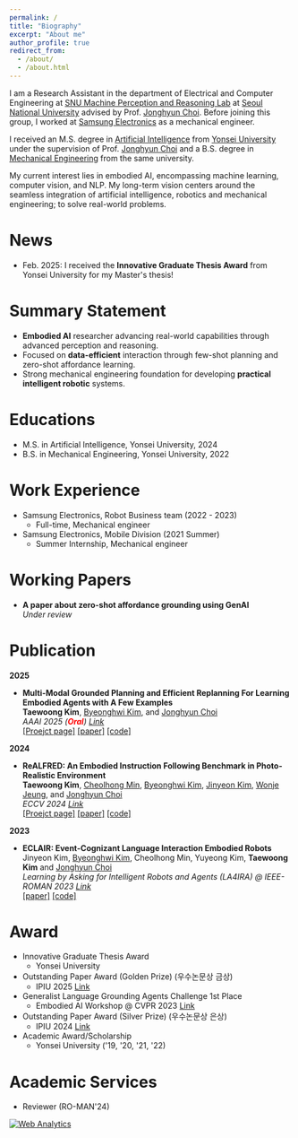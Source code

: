 ```yaml
---
permalink: /
title: "Biography"
excerpt: "About me"
author_profile: true
redirect_from: 
  - /about/
  - /about.html
---
```


I am a Research Assistant in the department of Electrical and Computer Engineering at [SNU Machine Perception and Reasoning Lab](https://snumprlab.github.io/) at [Seoul National University](https://en.snu.ac.kr/) advised by Prof. [Jonghyun Choi](http://ppolon.github.io/). Before joining this group, I worked at [Samsung Electronics](https://www.samsung.com/us/) as a mechanical engineer.

I received an M.S. degree in [Artificial Intelligence](https://ai.yonsei.ac.kr/eng/index.php) from [Yonsei University](https://www.yonsei.ac.kr/en_sc/index.jsp)
under the supervision of Prof. [Jonghyun Choi](http://ppolon.github.io/)
and a B.S. degree in [Mechanical Engineering](https://me.yonsei.ac.kr/me_en/index.do) from the same university.

My current interest lies in embodied AI, encompassing machine learning, computer vision, and NLP. My long-term vision centers around the seamless integration of artificial intelligence, robotics and mechanical engineering; to solve real-world problems.

<!-- Research Interest
======
Embodied AI, multimodal learning, few-shot/zero-shot learning, reinforcement learning -->

News
======
- Feb. 2025: I received the **Innovative Graduate Thesis Award** from Yonsei University for my Master's thesis!


Summary Statement
======
* **Embodied AI** researcher advancing real-world capabilities through advanced perception and reasoning.
* Focused on **data-efficient** interaction through few-shot planning and zero-shot affordance learning.
* Strong mechanical engineering foundation for developing **practical intelligent robotic** systems.


Educations
======
<!-- * (tentative) Ph.D. Student in Electrical and Computer Engineering, Seoul National University, 2024 - _Current_ -->
* M.S. in Artificial Intelligence, Yonsei University, 2024
* B.S. in Mechanical Engineering, Yonsei University, 2022

Work Experience
======
* Samsung Electronics, Robot Business team (2022 - 2023)
  * Full-time, Mechanical engineer
* Samsung Electronics, Mobile Division (2021 Summer)
  * Summer Internship, Mechanical engineer

Working Papers
======
- **A paper about zero-shot affordance grounding using GenAI** \
_Under review_


Publication
======
**2025**
- **Multi-Modal Grounded Planning and Efficient Replanning For Learning Embodied Agents with A Few Examples**  \
**Taewoong Kim**, [Byeonghwi Kim](https://bhkim94.github.io/), and [Jonghyun Choi](http://ppolon.github.io/)  
_AAAI 2025 (<font color="red"><b>Oral</b></font>) [Link](https://aaai.org/conference/aaai/aaai-25/)_  
[[Proejct page]](https://twoongg.github.io/projects/flare/) [[paper]](https://arxiv.org/abs/2412.17288) [[code]](https://github.com/snumprlab/flare)


**2024**
- **ReALFRED: An Embodied Instruction Following Benchmark in Photo-Realistic Environment**  \
**Taewoong Kim**, [Cheolhong Min](https://mch0916.github.io/), [Byeonghwi Kim](https://bhkim94.github.io/), [Jinyeon Kim](http://jinyeonkim.notion.site), [Wonje Jeung](https://cryinginitial.github.io/), and [Jonghyun Choi](http://ppolon.github.io/)  
_ECCV 2024 [Link](https://eccv2024.ecva.net/)_  
[[Proejct page]](https://twoongg.github.io/projects/realfred/) [[paper]](https://arxiv.org/abs/2407.18550) [[code]](https://github.com/snumprlab/realfred)


**2023**

- **ECLAIR: Event-Cognizant Language Interaction Embodied Robots**  
Jinyeon Kim, [Byeonghwi Kim](https://bhkim94.github.io/), Cheolhong Min, Yuyeong Kim, **Taewoong Kim** and [Jonghyun Choi](http://ppolon.github.io/)  
_Learning by Asking for Intelligent Robots and Agents (LA4IRA) @ IEEE-ROMAN 2023 [Link](https://la4ira.github.io/index.html)_  
[[paper]](http://to-be-appeared) [[code]](http://to-be-appeared)


Award
======
* Innovative Graduate Thesis Award
  *   Yonsei University
* Outstanding Paper Award (Golden Prize) (우수논문상 금상)
  *   IPIU 2025 [Link](http://ipiu2025.ipiu.or.kr/)
* Generalist Language Grounding Agents Challenge 1st Place
  *   Embodied AI Workshop @ CVPR 2023 [Link](https://askforalfred.com/EAI23/)
* Outstanding Paper Award (Silver Prize) (우수논문상 은상)
  *   IPIU 2024 [Link](http://ipiu2024.ipiu.or.kr/)
* Academic Award/Scholarship
  * Yonsei University ('19, '20, '21, '22)


Academic Services
======
* Reviewer (RO-MAN'24)


<!-- Default Statcounter code for Main Bio
https://twoongg.github.io/ -->
<script type="text/javascript">
  var sc_project=13027478; 
  var sc_invisible=1; 
  var sc_security="88ea2f2a"; 
  </script>
  <script type="text/javascript"
  src="https://www.statcounter.com/counter/counter.js"
  async></script>
  <noscript><div class="statcounter"><a title="Web Analytics"
  href="https://statcounter.com/" target="_blank"><img
  class="statcounter"
  src="https://c.statcounter.com/13027478/0/88ea2f2a/1/"
  alt="Web Analytics"
  referrerPolicy="no-referrer-when-downgrade"></a></div></noscript>
  <!-- End of Statcounter Code -->


